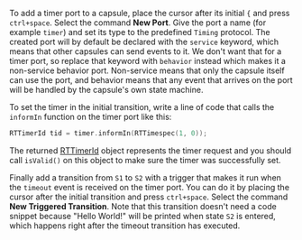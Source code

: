 To add a timer port to a capsule, place the cursor after its initial `{` and press `ctrl+space`. Select the command **New Port**. Give the port a name (for example `timer`) and set its type to the predefined `Timing` protocol. The created port will by default be declared with the `service` keyword, which means that other capsules can send events to it. We don't want that for a timer port, so replace that keyword with `behavior` instead which makes it a non-service behavior port. Non-service means that only the capsule itself can use the port, and behavior means that any event that arrives on the port will be handled by the capsule's own state machine.

To set the timer in the initial transition, write a line of code that calls the `informIn` function on the timer port like this:

```cpp
RTTimerId tid = timer.informIn(RTTimespec(1, 0));
```

The returned [RTTimerId](https://secure-dev-ops.github.io/code-realtime/targetrts-api/class_r_t_timer_id.html) object represents the timer request and you should call `isValid()` on this object to make sure the timer was successfully set.

Finally add a transition from `S1` to `S2` with a trigger that makes it run when the `timeout` event is received on the timer port. You can do it by placing the cursor after the initial transition and press `ctrl+space`. Select the command **New Triggered Transition**. Note that this transition doesn't need a code snippet because "Hello World!" will be printed when state `S2` is entered, which happens right after the timeout transition has executed.